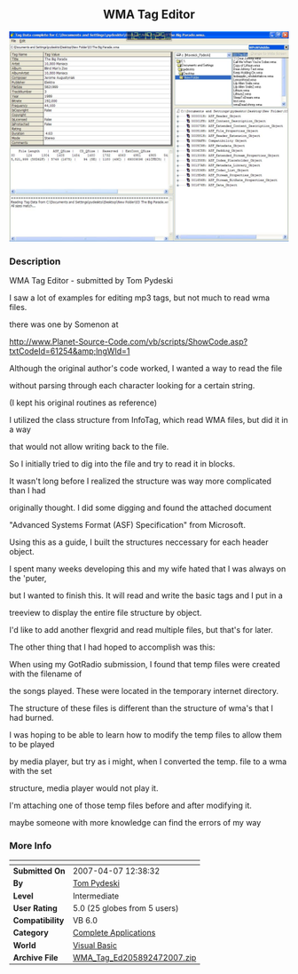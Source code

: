 ﻿<div align="center">

## WMA Tag Editor

<img src="PIC200747124464769.jpg">
</div>

### Description

WMA Tag Editor - submitted by Tom Pydeski

I saw a lot of examples for editing mp3 tags, but not much to read wma files.

there was one by Somenon at

http://www.Planet-Source-Code.com/vb/scripts/ShowCode.asp?txtCodeId=61254&amp;lngWId=1

Although the original author's code worked, I wanted a way to read the file

without parsing through each character looking for a certain string.

(I kept his original routines as reference)

I utilized the class structure from InfoTag, which read WMA files, but did it in a way

that would not allow writing back to the file.

So I initially tried to dig into the file and try to read it in blocks.

It wasn't long before I realized the structure was way more complicated than I had

originally thought. I did some digging and found the attached document

"Advanced Systems Format (ASF) Specification" from Microsoft.

Using this as a guide, I built the structures neccessary for each header object.

I spent many weeks developing this and my wife hated that I was always on the 'puter,

but I wanted to finish this. It will read and write the basic tags and I put in a

treeview to display the entire file structure by object.

I'd like to add another flexgrid and read multiple files, but that's for later.

The other thing that I had hoped to accomplish was this:

When using my GotRadio submission, I found that temp files were created with the filename of

the songs played. These were located in the temporary internet directory.

The structure of these files is different than the structure of wma's that I had burned.

I was hoping to be able to learn how to modify the temp files to allow them to be played

by media player, but try as i might, when I converted the temp. file to a wma with the set

structure, media player would not play it.

I'm attaching one of those temp files before and after modifying it.

maybe someone with more knowledge can find the errors of my way
 
### More Info
 


<span>             |<span>
---                |---
**Submitted On**   |2007-04-07 12:38:32
**By**             |[Tom Pydeski](https://github.com/Planet-Source-Code/PSCIndex/blob/master/ByAuthor/tom-pydeski.md)
**Level**          |Intermediate
**User Rating**    |5.0 (25 globes from 5 users)
**Compatibility**  |VB 6\.0
**Category**       |[Complete Applications](https://github.com/Planet-Source-Code/PSCIndex/blob/master/ByCategory/complete-applications__1-27.md)
**World**          |[Visual Basic](https://github.com/Planet-Source-Code/PSCIndex/blob/master/ByWorld/visual-basic.md)
**Archive File**   |[WMA\_Tag\_Ed205892472007\.zip](https://github.com/Planet-Source-Code/tom-pydeski-wma-tag-editor__1-68303/archive/master.zip)








